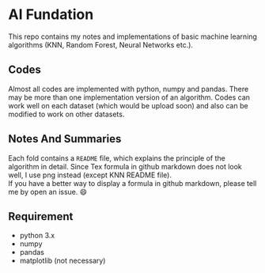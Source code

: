 # AI Fundation
This repo contains my notes and implementations of basic machine learning algorithms (KNN, Random Forest, Neural Networks etc.).  
## Codes
Almost all codes are implemented with python, numpy and pandas. There may be more than one implementation version of an algorithm. Codes can work well on each dataset (which would be upload soon) and also can be modified to work on other datasets.
## Notes And Summaries
Each fold contains a `README` file, which explains the principle of the algorithm in detail. Since Tex formula in github markdown does not look well, I use png instead (except KNN README file).  
If you have a better way to display a formula in github markdown, please tell me by open an issue. :smile: 
## Requirement
- python 3.x
- numpy
- pandas
- matplotlib (not necessary)
